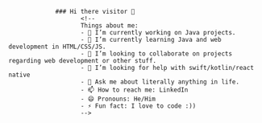 





                 ### Hi there visitor 👋
                        <!--
                        Things about me:
                        - 🔭 I’m currently working on Java projects.
                        - 🌱 I’m currently learning Java and web development in HTML/CSS/JS.
                        - 👯 I’m looking to collaborate on projects regarding web development or other stuff.
                        - 🤔 I’m looking for help with swift/kotlin/react native
                        - 💬 Ask me about literally anything in life.
                        - 📫 How to reach me: LinkedIn
                        - 😄 Pronouns: He/Him
                        - ⚡ Fun fact: I love to code :))
                        -->

